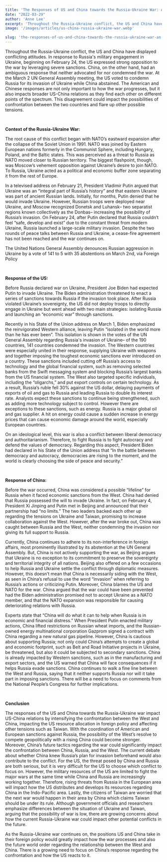 ```yaml
---
title: 'The Responses of US and China towards the Russia-Ukraine War: An Overview'
date: "2022-03-29"
author: 'Anne Lee'
excerpt: 'Throughout the Russia-Ukraine conflict, the US and China have displayed conflicting attitudes.'
image: '/images/articles/us-china-russia-ukraine-war.webp'

slug: 'the-responses-of-us-and-china-towards-the-russia-ukraine-war-an-overview'
---
```

Throughout the Russia-Ukraine conflict, the US and China have displayed conflicting attitudes. In response to Russia's military engagement in Ukraine, beginning on February 24, the US expressed strong opposition to the war by leveraging severe sanctions. China, on the other hand, had an ambiguous response that neither advocated for nor condemned the war. At the March 2 UN General Assembly meeting, the US voted to condemn Russia for its invasion of Ukraine while China abstained. The American and Chinese responses are not only important to how the war progresses, but it also impacts broader US-China relations as they find each other on different points of the spectrum. This disagreement could impact the possibilities of confrontation between the two countries and flare up other possible tensions.

&nbsp;

**Context of the Russia-Ukraine War:**

The root cause of this conflict began with NATO’s eastward expansion after the collapse of the Soviet Union in 1991. NATO was joined by Eastern European nations formerly in the Communist Sphere, including Hungary, Poland, and the Baltic states. This was perceived as a threat to Russia as NATO moved closer to Russian territory. The biggest flashpoint, though, was Moscow’s vehement opposition against Ukraine’s desire to join NATO. To Russia, Ukraine acted as a political and economic buffer zone separating it from the rest of Europe. 


In a televised address on February 21, President Vladimir Putin argued that Ukraine was an “integral part of Russia’s history” and that eastern Ukraine was part of ancient Russian lands. Initially, for months, Putin denied that he would invade Ukraine. However, Russian troops were deployed near Ukraine, and Moscow recognized Donetsk and Luhansk– two separatist regions known collectively as the Donbas– increasing the possibility of Russia’s invasion. On February 24, after Putin declared that Russia couldn’t feel “safe, develop and exist” due to the constant threat from modern Ukraine, Russia launched a large-scale military invasion. Despite the two rounds of peace talks between Russia and Ukraine, a cease-fire agreement has not been reached and the war continues on.



The United Nations General Assembly denounces Russian aggression in Ukraine by a vote of 141 to 5 with 35 abstentions on March 2nd, via Foreign Policy

&nbsp;

**Response of the US:**

Before Russia declared war on Ukraine, President Joe Biden had expected Putin to invade Ukraine. The Biden administration threatened to enact a series of sanctions towards Russia if the invasion took place. After Russia violated Ukraine’s sovereignty, the US did not deploy troops to directly engage in Ukraine but went ahead with two main strategies: isolating Russia and launching an “economic war” through sanctions. 


Recently in his State of the Union address on March 1, Biden emphasized the reinvigorated Western alliance, leaving Putin “isolated in the world more than he has ever been”. This isolation is shown in the votes of the UN General Assembly regarding Russia's invasion of Ukraine– of the 190 countries, 141 countries condemned the invasion. The Western countries were especially united in their response, supplying Ukraine with weapons and together imposing the toughest economic sanctions ever introduced on a country. These sanctions included cutting off Russia’s access to technology and the global financial system, such as removing selected banks from the Swift messaging system and blocking Russia’s largest banks from the US financial system. The West also targeted specific individuals, including the “oligarchs,” and put export controls on certain technology. As a result, Russia’s ruble fell 30% against the US dollar, delaying payments of exports of oil and gas to Russia and leading Russia to double its interest rate. Analysts expect these sanctions to continue being strengthened, such as adding more technology subject to control. However there are exceptions to these sanctions, such as energy. Russia is a major global oil and gas supplier. A hit on energy could cause a sudden increase in energy prices that can cause economic damage around the world, especially European countries.

On an ideological level, this war is also a conflict between liberal democracy and authoritarianism. Therefore, to fight Russia is to fight autocracy and defend the values of democracy. Regarding this aspect, President Biden had declared in his State of the Union address that “In the battle between democracy and autocracy, democracies are rising to the moment, and the world is clearly choosing the side of peace and security.” 

&nbsp;

**Response of China:**

Before the war occurred, China was considered a possible “lifeline” for Russia when it faced economic sanctions from the West. China had denied that Russia possessed the will to invade Ukraine. In fact, on February 4, President Xi Jinping and Putin met in Beijing and announced that their partnership had “no limits.” The two leaders backed each other up regarding the tensions on Ukraine and Taiwan, promising to increase collaboration against the West. However, after the war broke out, China was caught between Russia and the West, neither condemning the invasion nor giving its full support to Russia.  

Currently, China continues to adhere to its non-interference in foreign affairs, most prominently illustrated by its abstention at the UN General Assembly. But, China is not actively supporting the war, as Beijing argues that Ukraine is no exception to its commitment to preserve the sovereignty and territorial integrity of all nations. Beijing also offered on a few occasions to help Russia and Ukraine settle the conflict through diplomatic measures. However, this doesn’t mean that China is necessarily siding with the West, as seen in China’s refusal to use the word “invasion” when referring to Russia’s actions or criticizing Putin. Moreover, China blames the US and NATO for the war. China argued that the war could have been prevented had the Biden administration promised not to accept Ukraine as a NATO member, and that the NATO expansion was responsible for causing deteriorating relations with Russia. 


Experts state that “China will do what it can to help when Russia is in economic and financial distress.” When President Putin enacted military actions, China lifted restrictions on Russian wheat imports, and the Russian-owned energy multinational corporation Gazprom signed a contract with China regarding a new natural gas pipeline. However, China is cautious about supporting Russia; not only could China’s attempts to create a global and economic footprint, such as Belt and Road Initiative projects in Ukraine, be threatened, but also it could be subjected to secondary sanctions. China is already impacted by Western sanctions, such as in the manufacturing and export sectors, and the US warned that China will face consequences if it helps Russia evade sanctions. China continues to walk a fine line between the West and Russia, saying that it neither supports Russia nor will it take part in imposing sanctions. There will be a need to focus on comments from the National People’s Congress for further implications.

&nbsp;

**Conclusion**

The responses of the US and China towards the Russia-Ukraine war impact US-China relations by intensifying the confrontation between the West and China, impacting the US resource allocation in foreign policy and affecting other tensions such as Taiwan. With the coordination of American and European sanctions against Russia, the possibility of the West’s resolve to compete geopolitically with a rising China could become stronger. Moreover, China’s future tactics regarding the war could significantly impact the confrontation between China, Russia, and the West. The current debate about whether China knew Russia’s plan for invasion beforehand would also contribute to the conflict. For the US, the threat posed by China and Russia are both serious, but it is very difficult for the US to choose which conflict to focus on. However, the military resources of the US are limited to fight the major wars at the same time while China and Russia are increasingly working together. Therefore, rising threats from Russia in the European area will impact how the US distributes and develops its resources regarding China in the Indo-Pacific area. Lastly, the citizens of Taiwan are worried that the next war would happen in their area by China which claims Taiwan should be under its rule. Although government officials and researchers emphasize differences between the situation of Ukraine and Taiwan, arguing that the possibility of war is low, there are growing concerns about how the current Russia-Ukraine war could impact other potential conflicts in the future. 


As the Russia-Ukraine war continues on, the positions US and China take in their foreign policy would greatly impact how the war processes and also the future world order regarding the relationship between the West and China. There is a growing need to focus on China’s response regarding the confrontation and how the US reacts to it. 
